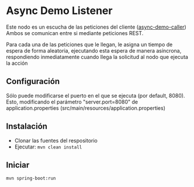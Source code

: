 # Async Demo Listener #

Este nodo es un escucha de las peticiones del cliente ([async-demo-caller](https://github.com/OvejaNegra/async-demo-caller))
Ambos se comunican entre si mediante peticiones REST.

Para cada una de las peticiones que le llegan, le asigna un tiempo de espera de forma aleatoria, ejecutando esta espera de manera asíncrona, respondiendo inmediatamente cuando llega la solicitud al nodo que ejecuta la acción

## Configuración

Sólo puede modificarse el puerto en el que se ejecuta (por default, 8080). Esto, modificando el parámetro "server.port=8080" de application.properties (src/main/resources/application.properties)

## Instalación

* Clonar las fuentes del respositorio
* Ejecutar: `mvn clean install`
	
## Iniciar
	mvn spring-boot:run
